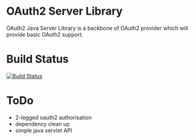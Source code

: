 # OAuth2 Server Library 
OAuth2 Java Server Library is a backbone of OAuth2 provider which will provide basic OAuth2 support.    

# Build Status
[![Build Status](https://travis-ci.org/clouway/oauth2-server.svg)](https://travis-ci.org/clouway/oauth2-server)

# ToDo 
 * 2-legged oauth2 authorisation
 * dependency clean up
 * simple java servlet API 
